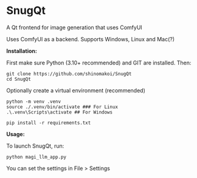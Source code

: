 # SnugQt
A Qt frontend for image generation that uses ComfyUI

Uses ComfyUI as a backend. Supports Windows, Linux and Mac(?)


**Installation:**

First make sure Python (3.10+ recommended) and GIT are installed. Then:
```
git clone https://github.com/shinomakoi/SnugQt
cd SnugQt
```
Optionally create a virtual environment (recommended)

```
python -m venv .venv
source ./.venv/bin/activate ### For Linux
.\.venv\Scripts\activate ## For Windows
```
```
pip install -r requirements.txt
```

**Usage:**

To launch SnugQt, run: 
```
python magi_llm_app.py
```
You can set the settings in File > Settings
